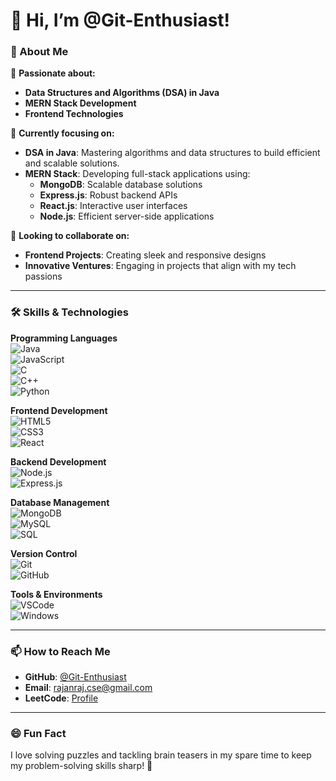 
# 👋 Hi, I’m @Git-Enthusiast!

### 🚀 About Me

👀 **Passionate about:**  
- **Data Structures and Algorithms (DSA) in Java**  
- **MERN Stack Development**  
- **Frontend Technologies**

🌱 **Currently focusing on:**  
- **DSA in Java**: Mastering algorithms and data structures to build efficient and scalable solutions.
- **MERN Stack**: Developing full-stack applications using:
  - **MongoDB**: Scalable database solutions
  - **Express.js**: Robust backend APIs
  - **React.js**: Interactive user interfaces
  - **Node.js**: Efficient server-side applications

💞️ **Looking to collaborate on:**  
- **Frontend Projects**: Creating sleek and responsive designs
- **Innovative Ventures**: Engaging in projects that align with my tech passions

---

### 🛠️ Skills & Technologies

**Programming Languages**  
![Java](https://img.shields.io/badge/Java-%23ED8B00.svg?style=for-the-badge&logo=java&logoColor=white)  
![JavaScript](https://img.shields.io/badge/JavaScript-%23F7DF1E.svg?style=for-the-badge&logo=javascript&logoColor=black)  
![C](https://img.shields.io/badge/C-%2300599C.svg?style=for-the-badge&logo=c&logoColor=white)  
![C++](https://img.shields.io/badge/C++-%2300599C.svg?style=for-the-badge&logo=c%2B%2B&logoColor=white)  
![Python](https://img.shields.io/badge/Python-%233776AB.svg?style=for-the-badge&logo=python&logoColor=white)  

**Frontend Development**  
![HTML5](https://img.shields.io/badge/HTML5-%23E34F26.svg?style=for-the-badge&logo=html5&logoColor=white)  
![CSS3](https://img.shields.io/badge/CSS3-%231572B6.svg?style=for-the-badge&logo=css3&logoColor=white)  
![React](https://img.shields.io/badge/React-%2361DAFB.svg?style=for-the-badge&logo=react&logoColor=black)  

**Backend Development**  
![Node.js](https://img.shields.io/badge/Node.js-%23339933.svg?style=for-the-badge&logo=nodedotjs&logoColor=white)  
![Express.js](https://img.shields.io/badge/Express.js-%23404d59.svg?style=for-the-badge&logo=express&logoColor=white)  

**Database Management**  
![MongoDB](https://img.shields.io/badge/MongoDB-%2347A248.svg?style=for-the-badge&logo=mongodb&logoColor=white)  
![MySQL](https://img.shields.io/badge/MySQL-%2300f.svg?style=for-the-badge&logo=mysql&logoColor=white)  
![SQL](https://img.shields.io/badge/SQL-%230075B6.svg?style=for-the-badge&logo=sqlite&logoColor=white)  

**Version Control**  
![Git](https://img.shields.io/badge/Git-%23F05033.svg?style=for-the-badge&logo=git&logoColor=white)  
![GitHub](https://img.shields.io/badge/GitHub-%23121011.svg?style=for-the-badge&logo=github&logoColor=white)  

**Tools & Environments**  
![VSCode](https://img.shields.io/badge/VSCode-%23007ACC.svg?style=for-the-badge&logo=visual-studio-code&logoColor=white)  
![Windows](https://img.shields.io/badge/Windows-%23157AFA.svg?style=for-the-badge&logo=windows&logoColor=white)  

---

### 📫 How to Reach Me

- **GitHub**: [@Git-Enthusiast](https://github.com/Git-Enthusiast)  
- **Email**: [rajanraj.cse@gmail.com](mailto:rajanraj.cse@gmail.com)  
- **LeetCode**: [Profile](https://leetcode.com/u/Rajan_cse/)

---

### 😄 Fun Fact

I love solving puzzles and tackling brain teasers in my spare time to keep my problem-solving skills sharp! 🧩

